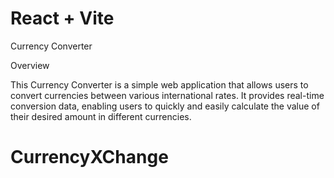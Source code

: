 # React + Vite
Currency Converter

Overview

This Currency Converter is a simple web application that allows users to convert currencies between various international rates. It provides real-time conversion data, enabling users to quickly and easily calculate the value of their desired amount in different currencies.


# CurrencyXChange
